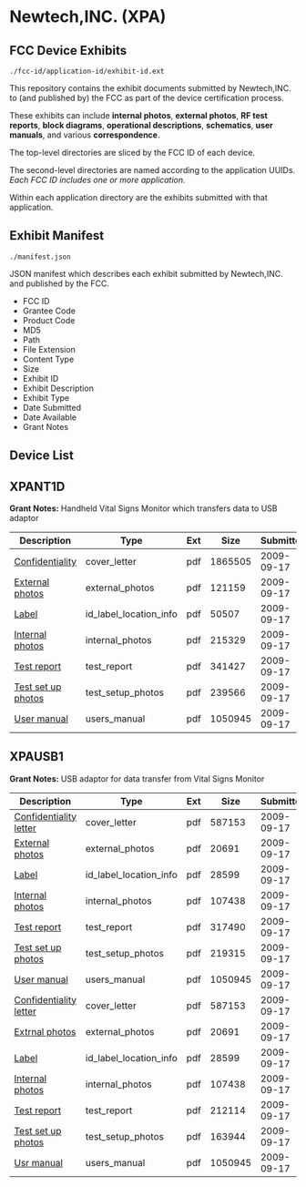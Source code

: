 # Newtech,INC. (XPA)
## FCC Device Exhibits

```
./fcc-id/application-id/exhibit-id.ext
```

This repository contains the exhibit documents submitted by Newtech,INC. to (and published by) the FCC as part of the device certification process.

These exhibits can include **internal photos**, **external photos**, **RF test reports**, **block diagrams**, **operational descriptions**, **schematics**, **user manuals**, and various **correspondence**.

The top-level directories are sliced by the FCC ID of each device.

The second-level directories are named according to the application UUIDs. *Each FCC ID includes one or more application.*

Within each application directory are the exhibits submitted with that application. 

## Exhibit Manifest

```
./manifest.json
```

JSON manifest which describes each exhibit submitted by Newtech,INC. and published by the FCC.

- FCC ID
- Grantee Code
- Product Code
- MD5
- Path
- File Extension
- Content Type
- Size
- Exhibit ID
- Exhibit Description
- Exhibit Type
- Date Submitted
- Date Available
- Grant Notes

## Device List
## XPANT1D
**Grant Notes:** Handheld Vital Signs Monitor which transfers data to USB adaptor

| Description | Type | Ext | Size | Submitted | Available |
| ----------- | ---- | --- | ---- | --------- | --------- |
| [Confidentiality](XPANT1D/80a23e411451a7c00ec140a57610f8ca/1170909.pdf) | cover_letter | pdf | 1865505 | 2009-09-17 | 2009-09-17 |
| [External photos](XPANT1D/80a23e411451a7c00ec140a57610f8ca/1170900.pdf) | external_photos | pdf | 121159 | 2009-09-17 | 2009-09-17 |
| [Label](XPANT1D/80a23e411451a7c00ec140a57610f8ca/1170899.pdf) | id_label_location_info | pdf | 50507 | 2009-09-17 | 2009-09-17 |
| [Internal photos](XPANT1D/80a23e411451a7c00ec140a57610f8ca/1170906.pdf) | internal_photos | pdf | 215329 | 2009-09-17 | 2009-09-17 |
| [Test report](XPANT1D/80a23e411451a7c00ec140a57610f8ca/1170903.pdf) | test_report | pdf | 341427 | 2009-09-17 | 2009-09-17 |
| [Test set up photos](XPANT1D/80a23e411451a7c00ec140a57610f8ca/1170904.pdf) | test_setup_photos | pdf | 239566 | 2009-09-17 | 2009-09-17 |
| [User manual](XPANT1D/80a23e411451a7c00ec140a57610f8ca/1170894.pdf) | users_manual | pdf | 1050945 | 2009-09-17 | 2009-09-17 |
## XPAUSB1
**Grant Notes:** USB adaptor for data transfer from Vital Signs Monitor

| Description | Type | Ext | Size | Submitted | Available |
| ----------- | ---- | --- | ---- | --------- | --------- |
| [Confidentiality letter](XPAUSB1/e2d0040471e72b9cc772084127c86faa/1170897.pdf) | cover_letter | pdf | 587153 | 2009-09-17 | 2009-09-17 |
| [External photos](XPAUSB1/e2d0040471e72b9cc772084127c86faa/1170889.pdf) | external_photos | pdf | 20691 | 2009-09-17 | 2009-09-17 |
| [Label](XPAUSB1/e2d0040471e72b9cc772084127c86faa/1170888.pdf) | id_label_location_info | pdf | 28599 | 2009-09-17 | 2009-09-17 |
| [Internal photos](XPAUSB1/e2d0040471e72b9cc772084127c86faa/1170895.pdf) | internal_photos | pdf | 107438 | 2009-09-17 | 2009-09-17 |
| [Test report](XPAUSB1/e2d0040471e72b9cc772084127c86faa/1170892.pdf) | test_report | pdf | 317490 | 2009-09-17 | 2009-09-17 |
| [Test set up photos](XPAUSB1/e2d0040471e72b9cc772084127c86faa/1170893.pdf) | test_setup_photos | pdf | 219315 | 2009-09-17 | 2009-09-17 |
| [User manual](XPAUSB1/e2d0040471e72b9cc772084127c86faa/1170894.pdf) | users_manual | pdf | 1050945 | 2009-09-17 | 2009-09-17 |
| [Confidentiality letter](XPAUSB1/974099916a2d9c92b016fe2a44d45f74/1170897.pdf) | cover_letter | pdf | 587153 | 2009-09-17 | 2009-09-17 |
| [Extrnal photos](XPAUSB1/974099916a2d9c92b016fe2a44d45f74/1170889.pdf) | external_photos | pdf | 20691 | 2009-09-17 | 2009-09-17 |
| [Label](XPAUSB1/974099916a2d9c92b016fe2a44d45f74/1170888.pdf) | id_label_location_info | pdf | 28599 | 2009-09-17 | 2009-09-17 |
| [Internal photos](XPAUSB1/974099916a2d9c92b016fe2a44d45f74/1170895.pdf) | internal_photos | pdf | 107438 | 2009-09-17 | 2009-09-17 |
| [Test report](XPAUSB1/974099916a2d9c92b016fe2a44d45f74/1170925.pdf) | test_report | pdf | 212114 | 2009-09-17 | 2009-09-17 |
| [Test set up photos](XPAUSB1/974099916a2d9c92b016fe2a44d45f74/1170926.pdf) | test_setup_photos | pdf | 163944 | 2009-09-17 | 2009-09-17 |
| [Usr manual](XPAUSB1/974099916a2d9c92b016fe2a44d45f74/1170894.pdf) | users_manual | pdf | 1050945 | 2009-09-17 | 2009-09-17 |
